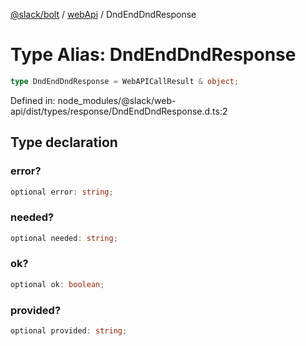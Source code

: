 [@slack/bolt](../../../../index.md) / [webApi](../index.md) / DndEndDndResponse

# Type Alias: DndEndDndResponse

```ts
type DndEndDndResponse = WebAPICallResult & object;
```

Defined in: node\_modules/@slack/web-api/dist/types/response/DndEndDndResponse.d.ts:2

## Type declaration

### error?

```ts
optional error: string;
```

### needed?

```ts
optional needed: string;
```

### ok?

```ts
optional ok: boolean;
```

### provided?

```ts
optional provided: string;
```
